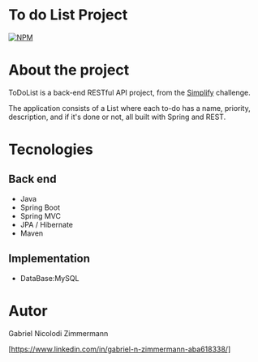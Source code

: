 # To do List Project
[![NPM](https://img.shields.io/npm/l/react)](https://github.com/GabrielNZ/ToDoList/blob/main/LICENSE)

# About the project

ToDoList is a back-end RESTful API project, from the [Simplify](https://github.com/simplify-tec/desafio-junior-backend-simplify) challenge.

The application consists of a List where each to-do has a name, priority, description,  and if it's done or not, all built with Spring and REST.

# Tecnologies
## Back end
- Java
- Spring Boot
- Spring MVC
- JPA / Hibernate
- Maven
## Implementation
- DataBase:MySQL
# Autor

Gabriel Nicolodi Zimmermann


[https://www.linkedin.com/in/gabriel-n-zimmermann-aba618338/]
